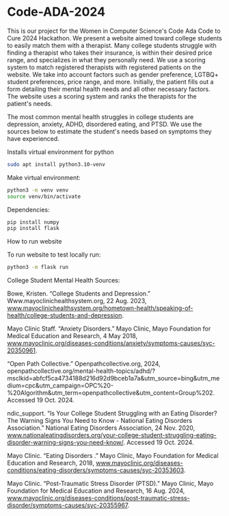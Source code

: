 # Code-ADA-2024

This is our project for the Women in Computer Science's Code Ada Code to Cure 2024 Hackathon. We present a website aimed toward college students to easily match them with a therapist. Many college students struggle with finding a therapist who takes their insurance, is within their desired price range, and specializes in what they personally need. We use a scoring system to match registered therapists with registered patients on the website. We take into account factors such as gender preference, LGTBQ+ student preferences, price range, and more. Initially, the patient fills out a form detailing their mental health needs and all other necessary factors. The website uses a scoring system and ranks the therapists for the patient's needs. 

The most common mental health struggles in college students are depression, anxiety, ADHD, disordered eating, and PTSD. We use the sources below to estimate the student's needs based on symptoms they have experienced.

Installs virtual environment for python
```bash
sudo apt install python3.10-venv
```

Make virtual environment:
```bash
python3 -m venv venv
source venv/bin/activate
```

Dependencies:
```bash
pip install numpy
pip install flask
```


How to run website

To run website to test locally run: 
```bash
python3 -m flask run
```

College Student Mental Health Sources:

Bowe, Kristen. “College Students and Depression.” Www.mayoclinichealthsystem.org, 22 Aug. 2023, www.mayoclinichealthsystem.org/hometown-health/speaking-of-health/college-students-and-depression.

‌Mayo Clinic Staff. “Anxiety Disorders.” Mayo Clinic, Mayo Foundation for Medical Education and Research, 4 May 2018, www.mayoclinic.org/diseases-conditions/anxiety/symptoms-causes/syc-20350961.

‌“Open Path Collective.” Openpathcollective.org, 2024, openpathcollective.org/mental-health-topics/adhd/?msclkid=abfcf5ca4734188d216d92d9bceb1a7a&utm_source=bing&utm_medium=cpc&utm_campaign=OPC%20-%20Algorithm&utm_term=openpathcollective&utm_content=Group%202. Accessed 19 Oct. 2024.

‌ndic_support. “Is Your College Student Struggling with an Eating Disorder? The Warning Signs You Need to Know - National Eating Disorders Association.” National Eating Disorders Association, 24 Nov. 2020, www.nationaleatingdisorders.org/your-college-student-struggling-eating-disorder-warning-signs-you-need-know/. Accessed 19 Oct. 2024.

‌Mayo Clinic. “Eating Disorders .” Mayo Clinic, Mayo Foundation for Medical Education and Research, 2018, www.mayoclinic.org/diseases-conditions/eating-disorders/symptoms-causes/syc-20353603.

‌Mayo Clinic. “Post-Traumatic Stress Disorder (PTSD).” Mayo Clinic, Mayo Foundation for Medical Education and Research, 16 Aug. 2024, www.mayoclinic.org/diseases-conditions/post-traumatic-stress-disorder/symptoms-causes/syc-20355967.